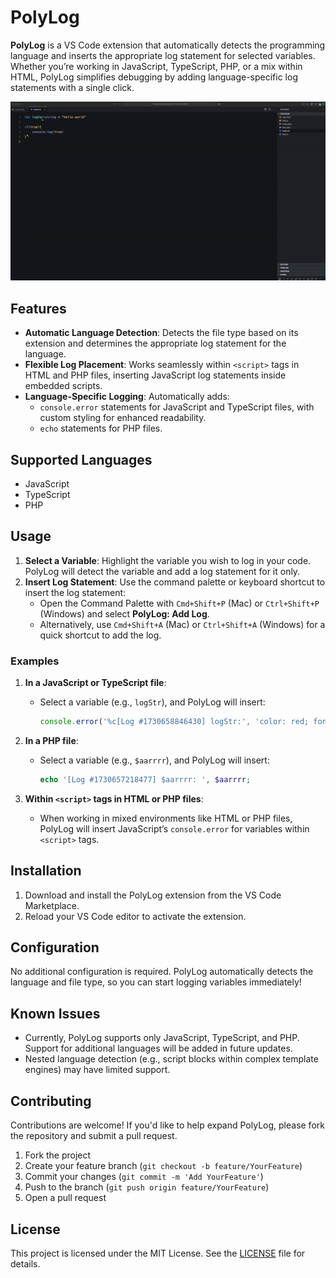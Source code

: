 # PolyLog

**PolyLog** is a VS Code extension that automatically detects the programming language and inserts the appropriate log statement for selected variables. Whether you’re working in JavaScript, TypeScript, PHP, or a mix within HTML, PolyLog simplifies debugging by adding language-specific log statements with a single click.

![PolyLog Demo](assets/ezgif-1-d4bf95055f.gif)

## Features

- **Automatic Language Detection**: Detects the file type based on its extension and determines the appropriate log statement for the language.
- **Flexible Log Placement**: Works seamlessly within `<script>` tags in HTML and PHP files, inserting JavaScript log statements inside embedded scripts.
- **Language-Specific Logging**: Automatically adds:
  - `console.error` statements for JavaScript and TypeScript files, with custom styling for enhanced readability.
  - `echo` statements for PHP files.

## Supported Languages

- JavaScript
- TypeScript
- PHP

## Usage

1. **Select a Variable**: Highlight the variable you wish to log in your code. PolyLog will detect the variable and add a log statement for it only.
2. **Insert Log Statement**: Use the command palette or keyboard shortcut to insert the log statement:
   - Open the Command Palette with `Cmd+Shift+P` (Mac) or `Ctrl+Shift+P` (Windows) and select **PolyLog: Add Log**.
   - Alternatively, use `Cmd+Shift+A` (Mac) or `Ctrl+Shift+A` (Windows) for a quick shortcut to add the log.

### Examples

1. **In a JavaScript or TypeScript file**:
   - Select a variable (e.g., `logStr`), and PolyLog will insert:
     ```javascript
     console.error('%c[Log #1730658846430] logStr:', 'color: red; font-weight: bold;', logStr);
     ```

2. **In a PHP file**:
   - Select a variable (e.g., `$aarrrr`), and PolyLog will insert:
     ```php
     echo '[Log #1730657218477] $aarrrr: ', $aarrrr;
     ```

3. **Within `<script>` tags in HTML or PHP files**:
   - When working in mixed environments like HTML or PHP files, PolyLog will insert JavaScript’s `console.error` for variables within `<script>` tags.

## Installation

1. Download and install the PolyLog extension from the VS Code Marketplace.
2. Reload your VS Code editor to activate the extension.

## Configuration

No additional configuration is required. PolyLog automatically detects the language and file type, so you can start logging variables immediately!

## Known Issues

- Currently, PolyLog supports only JavaScript, TypeScript, and PHP. Support for additional languages will be added in future updates.
- Nested language detection (e.g., script blocks within complex template engines) may have limited support.

## Contributing

Contributions are welcome! If you'd like to help expand PolyLog, please fork the repository and submit a pull request.

1. Fork the project
2. Create your feature branch (`git checkout -b feature/YourFeature`)
3. Commit your changes (`git commit -m 'Add YourFeature'`)
4. Push to the branch (`git push origin feature/YourFeature`)
5. Open a pull request

## License

This project is licensed under the MIT License. See the [LICENSE](LICENSE) file for details.
